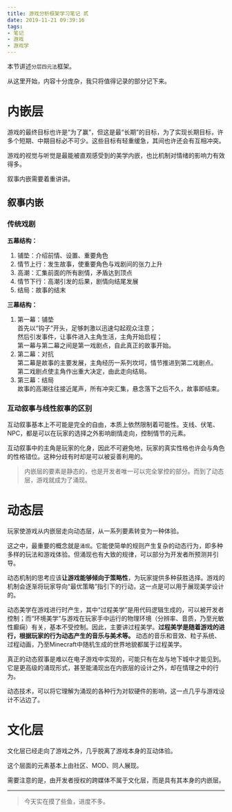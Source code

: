 ```yaml
---
title: 游戏分析框架学习笔记 贰
date: 2019-11-21 09:39:16
tags:
- 笔记
- 游戏
- 游戏学
---
```

本节讲述`分层四元法`框架。

从这里开始，内容十分庞杂，我只将值得记录的部分记下来。

# 内嵌层

游戏的最终目标也许是“为了赢”，但这是最“长期”的目标，为了实现长期目标，许多个短期、中期目标必不可少。这些目标有轻重缓急，其间也许还会有互相冲突。

游戏的视觉与听觉是最能被直观感受到的美学内嵌，也比机制对情绪的影响力有效得多。

叙事内嵌需要着重讲讲。

## 叙事内嵌

### 传统戏剧

**五幕结构：**

1. 铺垫：介绍前情、设置、重要角色
2. 情节上行：发生故事，使重要角色与戏剧间的张力上升
3. 高潮：汇集前面的所有剧情，矛盾达到顶点
4. 情节下行：高潮引发的后果，剧情向结尾发展
5. 结局：故事的结末

**三幕结构：**
1. 第一幕：铺垫     
   首先以“钩子”开头，足够刺激以迅速勾起观众注意；   
   然后引发事件，让事件进入主角生活，主角开始启程；   
   第一幕与第二幕之间是第一戏剧点，自此真正的故事开始。 
2. 第二幕：对抗     
   第二幕是故事的主要发展，主角经历一系列坎坷，情节推进到第二戏剧点。   
   第二戏剧点使主角作出重大决定，由此走向结局。   
3. 第三幕：结局     
   故事的高潮往往接近尾声，所有冲突汇集，悬念落下之后不久，故事即结束。

<!-- more -->

### 互动叙事与线性叙事的区别

互动叙事基本上不可能是完全的自由，本质上依然限制着可能性。支线、伏笔、NPC，都是可以在玩家的选择之外影响剧情走向，控制情节的元素。

互动叙事中的主角是玩家的化身，因此不可避免地，玩家的真实性格也许会与角色的性格错位。这种分歧有时却是可以被妥善利用的。

> 内嵌层的要素是静态的，也是开发者唯一可以完全掌控的部分。而到了动态层，游戏就成为了涌现。

# 动态层

玩家使游戏从内嵌层走向动态层，从一系列要素转变为一种体验。

这之中，最重要的概念就是`涌现`。它能使简单的规则产生复杂的动态行为，即多种多样的玩法和游戏体验。但涌现也有大致的规律，可以部分为开发者所预测并引导。

动态机制的思考应该**让游戏能够倾向于策略性**，为玩家提供多种获胜选择。游戏的机制会逐渐将玩家导向“最优策略”指引下的行动，这一点是可以用于展现美学设计的。

动态美学在游戏进行时产生，其中“过程美学”是用代码逻辑生成的，可以被开发者控制；而“环境美学”与游戏在玩家手中运行的物理环境（分辨率、音质，乃至光敏性癫痫）有关，基本不受控制。因此，主要讲过程美学。**过程美学是随着游戏的进行，根据玩家的行为动态产生的音乐与美术等。** 动态的音乐和音效、粒子系统、过程动画，乃至Minecraft中随机生成的世界地貌都属于过程美学。

真正的动态叙事是难以在电子游戏中实现的，可能只有在龙与地下城中才能见到。它是更高级的涌现形式，甚至能涌现出在内嵌层的设计之外，却在情理之中的行为。

动态技术，可以将它理解为涌现的各种行为对软硬件的影响，这一点几乎与游戏设计不沾边了。

# 文化层

文化层已经走向了游戏之外，几乎脱离了游戏本身的互动体验。

这个层面的元素基本上由社区、MOD、同人展现。

需要注意的是，由开发者授权的跨媒体不属于文化层，而是具有其本身的内嵌层。

---
> 今天实在摸了些鱼，进度不多。
